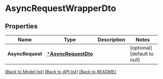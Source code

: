 # AsyncRequestWrapperDto

## Properties
Name | Type | Description | Notes
------------ | ------------- | ------------- | -------------
**AsyncRequest** | [***AsyncRequestDto**](AsyncRequestDto.md) |  | [optional] [default to null]

[[Back to Model list]](../README.md#documentation-for-models) [[Back to API list]](../README.md#documentation-for-api-endpoints) [[Back to README]](../README.md)


